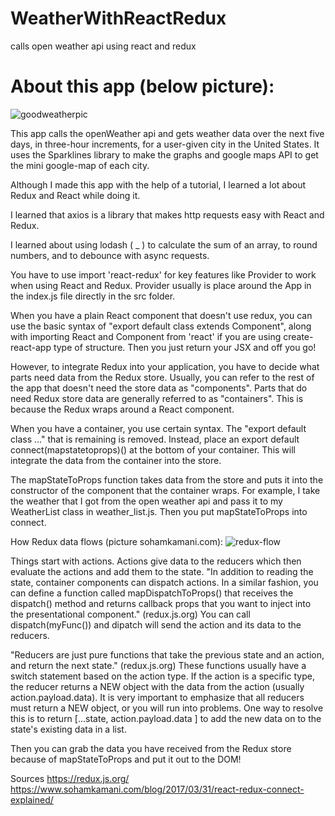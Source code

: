 # WeatherWithReactRedux
calls open weather api using react and redux

# About this app (below picture):

![goodweatherpic](https://user-images.githubusercontent.com/25092249/35955652-0b8f1160-0c4e-11e8-86ee-ac89a8b9d4e5.png)

This app calls the openWeather api and gets weather data over the next five days, in three-hour increments, for a user-given city in the United States. It uses the Sparklines library to make the graphs and google maps API to get the mini google-map of each city. 

Although I made this app with the help of a tutorial, I learned a lot about Redux and React while doing it. 

I learned that axios is a library that makes http requests easy with React and Redux. 

I learned about using lodash ( _ ) to calculate the sum of an array, to round numbers, and to debounce with async requests. 

You have to use import 'react-redux' for key features like Provider to work when using React and Redux. Provider usually is place around the App in the index.js file directly in the src folder.

When you have a plain React component that doesn't use redux, you can use the basic syntax of "export default class <class name> extends Component", along with importing React and Component from 'react' if you are using create-react-app type of structure. Then you just return your JSX and off you go!
  
However, to integrate Redux into your application, you have to decide what parts need data from the Redux store. Usually, you can refer to the rest of the app that doesn't need the store data as "components". Parts that do need Redux store data are generally referred to as "containers". This is because the Redux wraps around a React component.

When you have a container, you use certain syntax. The "export default class ..." that is remaining is removed. Instead, place an export default connect(mapstatetoprops)(<container name>) at the bottom of your container. This will integrate the data from the container into the store. 

The mapStateToProps function takes data from the store and puts it into the constructor of the component that the container wraps. For example, I take the weather that I got from the open weather api and pass it to my WeatherList class in weather_list.js. Then you put mapStateToProps into connect. 

How Redux data flows (picture sohamkamani.com): 
![redux-flow](https://user-images.githubusercontent.com/25092249/35957773-9438e8b8-0c5a-11e8-88fe-4f0d3ce29b0b.png)

Things start with actions. Actions give data to the reducers which then evaluate the actions and add them to the state.
"In addition to reading the state, container components can dispatch actions. In a similar fashion, you can define a function called mapDispatchToProps() that receives the dispatch() method and returns callback props that you want to inject into the presentational component." (redux.js.org) You can call dispatch(myFunc()) and dipatch will send the action and its data to the reducers. 


"Reducers are just pure functions that take the previous state and an action, and return the next state." (redux.js.org) These functions usually have a switch statement based on the action type. If the action is a specific type, the reducer returns a NEW object with the data from the action (usually action.payload.data). It is very important to emphasize that all reducers must return a NEW object, or you will run into problems. One way to resolve this is to return [...state, action.payload.data ] to add the new data on to the state's existing data in a list.

Then you can grab the data you have received from the Redux store because of mapStateToProps and put it out to the DOM! 

Sources
https://redux.js.org/ 
https://www.sohamkamani.com/blog/2017/03/31/react-redux-connect-explained/
